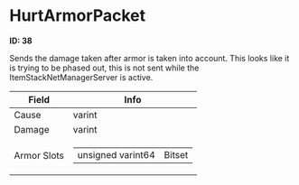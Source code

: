 # HurtArmorPacket

__ID: 38__

Sends the damage taken after armor is taken into account. This looks like it is trying to be phased out, this is not sent while the ItemStackNetManagerServer is active.

<table><thead><tr><th>Field</th><th>Info</th></tr></thead><tbody>
<tr><td>Cause</td><td>varint</td></tr>
<tr><td>Damage</td><td>varint</td></tr>
<tr><td>Armor Slots</td><td><table><tbody><tr><td>unsigned varint64</td><td>Bitset</td></tr></tbody></table></td></tr>
</tbody></table>